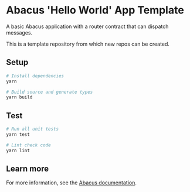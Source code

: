 # Abacus 'Hello World' App Template

A basic Abacus application with a router contract that can dispatch messages.

This is a template repository from which new repos can be created.

## Setup

```sh
# Install dependencies
yarn

# Build source and generate types
yarn build
```

## Test

```sh
# Run all unit tests
yarn test

# Lint check code
yarn lint
```

## Learn more

For more information, see the [Abacus documentation](https://docs.useabacus.network/abacus-docs/developers/getting-started).
